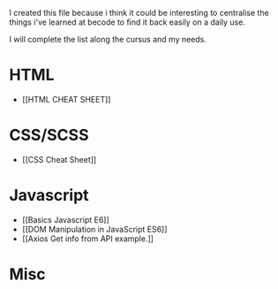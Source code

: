 I created this file because i think it could be interesting to centralise the things i've learned at becode to find it back easily on a daily use. 

I will complete the list along the cursus and my needs. 

# HTML
- [[HTML CHEAT SHEET]]

# CSS/SCSS
- [[CSS Cheat Sheet]]

# Javascript
- [[Basics Javascript E6]]
- [[DOM Manipulation in JavaScript ES6]]
- [[Axios Get info from API example.]]

# Misc


